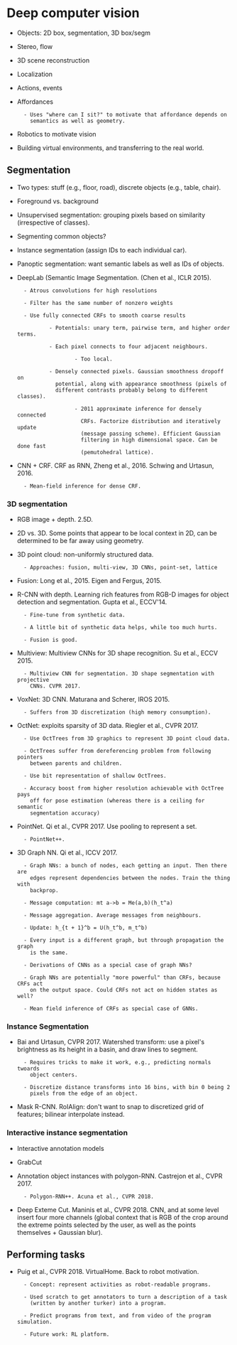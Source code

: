 # Deep computer vision

- Objects: 2D box, segmentation, 3D box/segm

- Stereo, flow

- 3D scene reconstruction

- Localization

- Actions, events

- Affordances

        - Uses "where can I sit?" to motivate that affordance depends on
          semantics as well as geometry.

- Robotics to motivate vision

- Building virtual environments, and transferring to the real world.


## Segmentation

- Two types: stuff (e.g., floor, road), discrete objects (e.g., table, chair).

- Foreground vs. background

- Unsupervised segmentation: grouping pixels based on similarity (irrespective
  of classes).

- Segmenting common objects?

- Instance segmentation (assign IDs to each individual car).

- Panoptic segmentation: want semantic labels as well as IDs of objects.

- DeepLab (Semantic Image Segmentation. (Chen et al., ICLR 2015).

        - Atrous convolutions for high resolutions

        - Filter has the same number of nonzero weights

        - Use fully connected CRFs to smooth coarse results

                - Potentials: unary term, pairwise term, and higher order terms.

                - Each pixel connects to four adjacent neighbours.

                        - Too local.

                - Densely connected pixels. Gaussian smoothness dropoff on
                  potential, along with appearance smoothness (pixels of
                  different contrasts probably belong to different classes).

                        - 2011 approximate inference for densely connected
                          CRFs. Factorize distribution and iteratively update
                          (message passing scheme). Efficient Gaussian
                          filtering in high dimensional space. Can be done fast
                          (pemutohedral lattice).

- CNN + CRF. CRF as RNN, Zheng et al., 2016. Schwing and Urtasun, 2016.

        - Mean-field inference for dense CRF.


### 3D segmentation

- RGB image + depth. 2.5D.

- 2D vs. 3D. Some points that appear to be local context in 2D, can be
  determined to be far away using geometry.

- 3D point cloud: non-uniformly structured data.

        - Approaches: fusion, multi-view, 3D CNNs, point-set, lattice

- Fusion: Long et al., 2015. Eigen and Fergus, 2015.

- R-CNN with depth. Learning rich features from RGB-D images for object
  detection and segmentation. Gupta et al., ECCV'14.

        - Fine-tune from synthetic data.

        - A little bit of synthetic data helps, while too much hurts.

        - Fusion is good.

- Multiview: Multiview CNNs for 3D shape recognition. Su et al., ECCV 2015.

        - Multiview CNN for segmentation. 3D shape segmentation with projective
          CNNs. CVPR 2017.

- VoxNet: 3D CNN. Maturana and Scherer, IROS 2015.

        - Suffers from 3D discretization (high memory consumption).

- OctNet: exploits sparsity of 3D data. Riegler et al., CVPR 2017.

        - Use OctTrees from 3D graphics to represent 3D point cloud data.

        - OctTrees suffer from dereferencing problem from following pointers
          between parents and children.

        - Use bit representation of shallow OctTrees.

        - Accuracy boost from higher resolution achievable with OctTree pays
          off for pose estimation (whereas there is a ceiling for semantic
          segmentation accuracy)

- PointNet. Qi et al., CVPR 2017. Use pooling to represent a set.

        - PointNet++.

- 3D Graph NN. Qi et al., ICCV 2017.

        - Graph NNs: a bunch of nodes, each getting an input. Then there are
          edges represent dependencies between the nodes. Train the thing with
          backprop.

        - Message computation: mt a->b = Me(a,b)(h_t^a)

        - Message aggregation. Average messages from neighbours.

        - Update: h_{t + 1}^b = U(h_t^b, m_t^b)

        - Every input is a different graph, but through propagation the graph
          is the same.

        - Derivations of CNNs as a special case of graph NNs?

        - Graph NNs are potentially "more powerful" than CRFs, because CRFs act
          on the output space. Could CRFs not act on hidden states as well?

        - Mean field inference of CRFs as special case of GNNs.


### Instance Segmentation

- Bai and Urtasun, CVPR 2017. Watershed transform: use a pixel's brightness as
  its height in a basin, and draw lines to segment.

        - Requires tricks to make it work, e.g., predicting normals twoards
          object centers.

        - Discretize distance transforms into 16 bins, with bin 0 being 2
          pixels from the edge of an object.

- Mask R-CNN. RoIAlign: don't want to snap to discretized grid of features;
  bilinear interpolate instead.


### Interactive instance segmentation

- Interactive annotation models

- GrabCut

- Annotation object instances with polygon-RNN. Castrejon et al., CVPR 2017.

        - Polygon-RNN++. Acuna et al., CVPR 2018.

- Deep Exteme Cut. Maninis et al., CVPR 2018. CNN, and at some level insert
  four more channels (global context that is RGB of the crop around the extreme
  points selected by the user, as well as the points themselves + Gaussian
  blur).


## Performing tasks

- Puig et al., CVPR 2018. VirtualHome. Back to robot motivation.

        - Concept: represent activities as robot-readable programs.

        - Used scratch to get annotators to turn a description of a task
          (written by another turker) into a program.

        - Predict programs from text, and from video of the program simulation.

        - Future work: RL platform.
